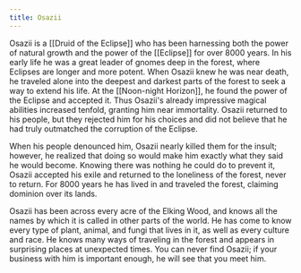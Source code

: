 ```yaml
---
title: Osazii
---
```


Osazii is a [[Druid of the Eclipse]] who has been harnessing both the power of natural growth and the power of the [[Eclipse]] for over 8000 years. In his early life he was a great leader of gnomes deep in the forest, where Eclipses are longer and more potent. When Osazii knew he was near death, he traveled alone into the deepest and darkest parts of the forest to seek a way to extend his life. At the [[Noon-night Horizon]], he found the power of the Eclipse and accepted it. Thus Osazii's already impressive magical abilities increased tenfold, granting him near immortality. Osazii returned to his people, but they rejected him for his choices and did not believe that he had truly outmatched the corruption of the Eclipse.

When his people denounced him, Osazii nearly killed them for the insult; however, he realized that doing so would make him exactly what they said he would become. Knowing there was nothing he could do to prevent it, Osazii accepted his exile and returned to the loneliness of the forest, never to return. For 8000 years he has lived in and traveled the forest, claiming dominion over its lands.

Osazii has been across every acre of the Elking Wood, and knows all the names by which it is called in other parts of the world. He has come to know every type of plant, animal, and fungi that lives in it, as well as every culture and race. He knows many ways of traveling in the forest and appears in surprising places at unexpected times. You can never find Osazii; if your business with him is important enough, he will see that you meet him.
